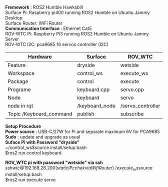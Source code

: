 **Fremework** : ROS2 Humble Hawksbill   
Surface Pi: Raspberry pi400 running ROS2 Humble on Ubuntu Jammy Desktop   
Surface Router: WiFi Router   
**Communication Interface** : Ethernet Cat5   
ROV-WTC Pi: Raspberry Pi3 running ROS2 Humble on Ubuntu Jammy Server   
ROV-WTC I2C: pca9685 16 servos controller (I2C)  


|Hardware|Surface|ROV_WTC|
|---|---|---|
|Feature|dryside|wetside|
|Workspace|control_ws|execute_ws|
|Package|control|execute|
|Programe|keyboard.cpp|servo.cpp|
|Node|keyboard|servo|
|node in rqt|/keyboard_node|/servo_controller|
|Topic /Keyboard_command|publish|subscribe|

**Setup Procedure**  
**Power source** : USB-C/27W for Pi and separate maximum 6V for PCA9685   
**Sudo** : update and upgrade as usual  
**Suface Pi with Password "dryside"**  
~/control_ws$source install/setup.bash  
$ros2 run control keyboard  
  
**ROV_WTC pi with password "wetside" via ssh**  
$ssh wtc@192.168.28.200 (static IP cchek via Wifi Router)  
~/execute_ws$source install/setup.bash  
$ros2 run execute servo  


